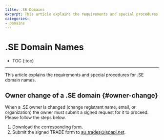 ```yaml
---
title: .SE Domains
excerpt: This article explains the requirements and special procedures for .SE domain names.
categories:
- Domains
---
```


# .SE Domain Names

* TOC
{:toc}

---

This article explains the requirements and special procedures for .SE domain names.


## Owner change of a .SE domain {#owner-change}

When a .SE owner is changed (change registrant name, email, or organization) the owner must submit a signed request for it to proceed. Please follow the steps below.


1. Download the corresponding [form](https://www.domainform.net/form/se/search?view=ownerchange).
1. Submit the signed TRADE form to au_trades@ispapi.net.

